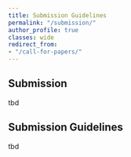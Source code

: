 ```yaml
---
title: Submission Guidelines
permalink: "/submission/"
author_profile: true
classes: wide
redirect_from:
- "/call-for-papers/"
---
```


## Submission

 
tbd



## Submission Guidelines

tbd




